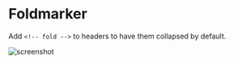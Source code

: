 # Foldmarker

Add `<!-- fold -->` to headers to have them collapsed by default.

![screenshot](https://user-images.githubusercontent.com/693981/107125185-5667b980-6876-11eb-8757-684c6e3e5c4a.png)
